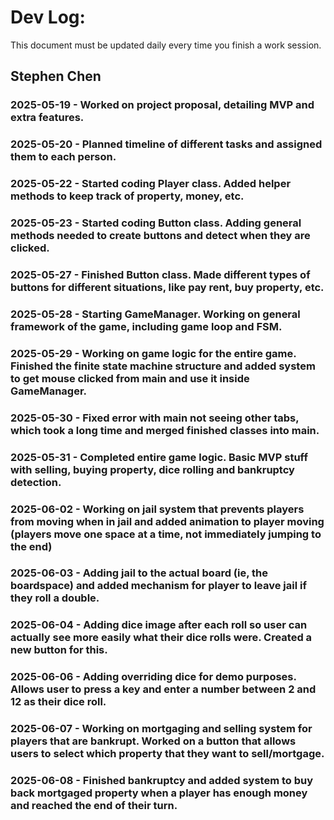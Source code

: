 # Dev Log:

This document must be updated daily every time you finish a work session.

## Stephen Chen

### 2025-05-19 - Worked on project proposal, detailing MVP and extra features. 

### 2025-05-20 - Planned timeline of different tasks and assigned them to each person.

### 2025-05-22 - Started coding Player class. Added helper methods to keep track of property, money, etc.

### 2025-05-23 - Started coding Button class. Adding general methods needed to create buttons and detect when they are clicked. 

### 2025-05-27 - Finished Button class. Made different types of buttons for different situations, like pay rent, buy property, etc. 

### 2025-05-28 - Starting GameManager. Working on general framework of the game, including game loop and FSM. 

### 2025-05-29 - Working on game logic for the entire game. Finished the finite state machine structure and added system to get mouse clicked from main and use it inside GameManager. 

### 2025-05-30 - Fixed error with main not seeing other tabs, which took a long time and merged finished classes into main. 

### 2025-05-31 - Completed entire game logic. Basic MVP stuff with selling, buying property, dice rolling and bankruptcy detection. 

### 2025-06-02 - Working on jail system that prevents players from moving when in jail and added animation to player moving (players move one space at a time, not immediately jumping to the end)

### 2025-06-03 - Adding jail to the actual board (ie, the boardspace) and added mechanism for player to leave jail if they roll a double. 

### 2025-06-04 - Adding dice image after each roll so user can actually see more easily what their dice rolls were. Created a new button for this. 

### 2025-06-06 - Adding overriding dice for demo purposes. Allows user to press a key and enter a number between 2 and 12 as their dice roll.

### 2025-06-07 - Working on mortgaging and selling system for players that are bankrupt. Worked on a button that allows users to select which property that they want to sell/mortgage. 

### 2025-06-08 - Finished bankruptcy and added system to buy back mortgaged property when a player has enough money and reached the end of their turn.  



